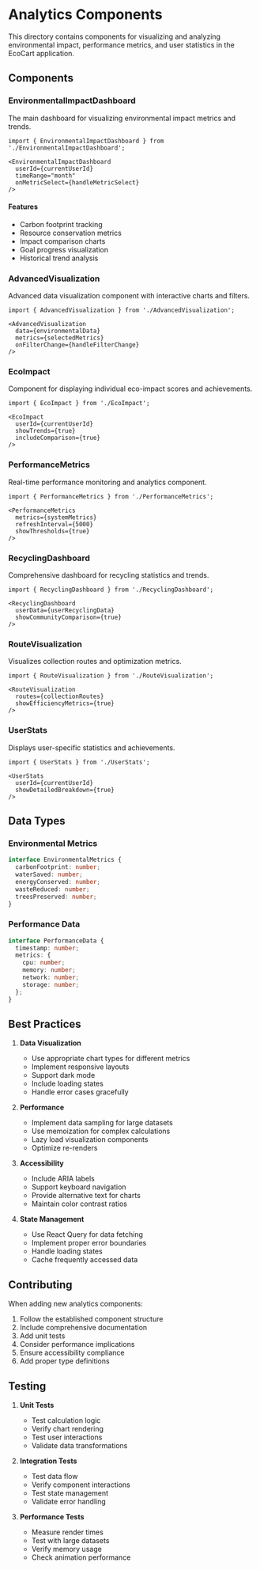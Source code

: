 # Analytics Components

This directory contains components for visualizing and analyzing environmental impact, performance metrics, and user statistics in the EcoCart application.

## Components

### EnvironmentalImpactDashboard

The main dashboard for visualizing environmental impact metrics and trends.

```tsx
import { EnvironmentalImpactDashboard } from './EnvironmentalImpactDashboard';

<EnvironmentalImpactDashboard
  userId={currentUserId}
  timeRange="month"
  onMetricSelect={handleMetricSelect}
/>
```

#### Features
- Carbon footprint tracking
- Resource conservation metrics
- Impact comparison charts
- Goal progress visualization
- Historical trend analysis

### AdvancedVisualization

Advanced data visualization component with interactive charts and filters.

```tsx
import { AdvancedVisualization } from './AdvancedVisualization';

<AdvancedVisualization
  data={environmentalData}
  metrics={selectedMetrics}
  onFilterChange={handleFilterChange}
/>
```

### EcoImpact

Component for displaying individual eco-impact scores and achievements.

```tsx
import { EcoImpact } from './EcoImpact';

<EcoImpact
  userId={currentUserId}
  showTrends={true}
  includeComparison={true}
/>
```

### PerformanceMetrics

Real-time performance monitoring and analytics component.

```tsx
import { PerformanceMetrics } from './PerformanceMetrics';

<PerformanceMetrics
  metrics={systemMetrics}
  refreshInterval={5000}
  showThresholds={true}
/>
```

### RecyclingDashboard

Comprehensive dashboard for recycling statistics and trends.

```tsx
import { RecyclingDashboard } from './RecyclingDashboard';

<RecyclingDashboard
  userData={userRecyclingData}
  showCommunityComparison={true}
/>
```

### RouteVisualization

Visualizes collection routes and optimization metrics.

```tsx
import { RouteVisualization } from './RouteVisualization';

<RouteVisualization
  routes={collectionRoutes}
  showEfficiencyMetrics={true}
/>
```

### UserStats

Displays user-specific statistics and achievements.

```tsx
import { UserStats } from './UserStats';

<UserStats
  userId={currentUserId}
  showDetailedBreakdown={true}
/>
```

## Data Types

### Environmental Metrics
```typescript
interface EnvironmentalMetrics {
  carbonFootprint: number;
  waterSaved: number;
  energyConserved: number;
  wasteReduced: number;
  treesPreserved: number;
}
```

### Performance Data
```typescript
interface PerformanceData {
  timestamp: number;
  metrics: {
    cpu: number;
    memory: number;
    network: number;
    storage: number;
  };
}
```

## Best Practices

1. **Data Visualization**
   - Use appropriate chart types for different metrics
   - Implement responsive layouts
   - Support dark mode
   - Include loading states
   - Handle error cases gracefully

2. **Performance**
   - Implement data sampling for large datasets
   - Use memoization for complex calculations
   - Lazy load visualization components
   - Optimize re-renders

3. **Accessibility**
   - Include ARIA labels
   - Support keyboard navigation
   - Provide alternative text for charts
   - Maintain color contrast ratios

4. **State Management**
   - Use React Query for data fetching
   - Implement proper error boundaries
   - Handle loading states
   - Cache frequently accessed data

## Contributing

When adding new analytics components:

1. Follow the established component structure
2. Include comprehensive documentation
3. Add unit tests
4. Consider performance implications
5. Ensure accessibility compliance
6. Add proper type definitions

## Testing

1. **Unit Tests**
   - Test calculation logic
   - Verify chart rendering
   - Test user interactions
   - Validate data transformations

2. **Integration Tests**
   - Test data flow
   - Verify component interactions
   - Test state management
   - Validate error handling

3. **Performance Tests**
   - Measure render times
   - Test with large datasets
   - Verify memory usage
   - Check animation performance 